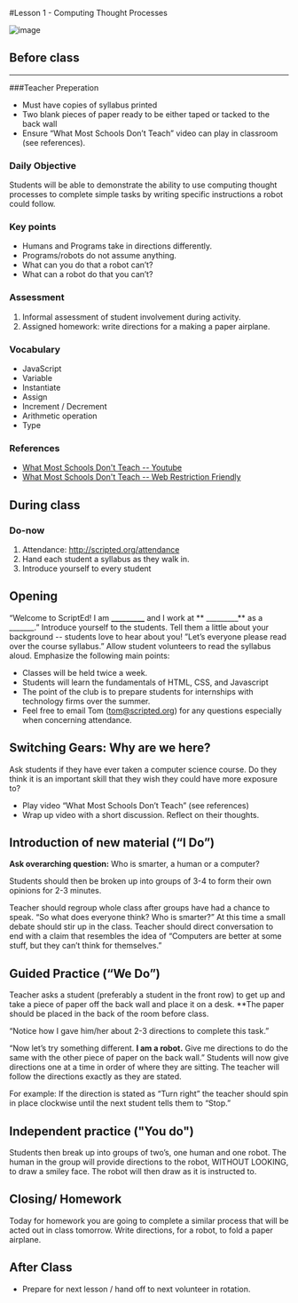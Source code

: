 #Lesson 1 - Computing Thought Processes

![image](http://i.imgur.com/n9QNhUG.png)

## Before class
---
###Teacher Preperation
* Must have copies of syllabus printed
* Two blank pieces of paper ready to be either taped or tacked to the back wall* Ensure “What Most Schools Don’t Teach” video can play in classroom (see references).

### Daily Objective

Students will be able to demonstrate the ability to use computing thought processes to complete simple tasks by writing specific instructions a robot could follow.

### Key points

* Humans and Programs take in directions differently.
* Programs/robots do not assume anything.
* What can you do that a robot can’t?
* What can a robot do that you can’t?

### Assessment

1. Informal assessment of student involvement during activity.
2. Assigned homework: write directions for a making a paper airplane.


### Vocabulary

* JavaScript
* Variable
* Instantiate
* Assign
* Increment / Decrement
* Arithmetic operation
* Type

### References

* [What Most Schools Don't Teach -- Youtube](https://www.youtube.com/watch?v=nKIu9yen5nc)
* [What Most Schools Don't Teach -- Web Restriction Friendly](https://www.dropbox.com/s/fdnfaia4zculthf/What%20Most%20Schools%20Don_t%20Teach.mp4)

## During class

### Do-now

1. Attendance: http://scripted.org/attendance
2. Hand each student a syllabus as they walk in.
3. Introduce yourself to every student



## Opening

“Welcome to ScriptEd! I am **_________** and I work at ** _________** as a _______.” Introduce yourself to the students. Tell them a little about your background -- students love to hear about you! ”Let’s everyone please read over the course syllabus.” Allow student volunteers to read the syllabus aloud. Emphasize the following main points:

* Classes will be held twice a week.* Students will learn the fundamentals of HTML, CSS, and Javascript* The point of the club is to prepare students for internships with technology firms over the summer.* Feel free to email Tom (tom@scripted.org) for any questions especially when concerning attendance. 
## Switching Gears: Why are we here?
Ask students if they have ever taken a computer science course. Do they think it is an important skill that they wish they could have more exposure to?  * Play video “What Most Schools Don’t Teach” (see references)  * Wrap up video with a short discussion. Reflect on their thoughts.
## Introduction of new material (“I Do”)
**Ask overarching question:** Who is smarter, a human or a computer?  
Students should then be broken up into groups of 3-4 to form their own opinions for 2-3 minutes.   
Teacher should regroup whole class after groups have had a chance to speak. “So what does everyone think? Who is smarter?” At this time a small debate should stir up in the class. Teacher should direct conversation to end with a claim that resembles the idea of “Computers are better at some stuff, but they can’t think for themselves.”
## Guided Practice (“We Do”)
Teacher asks a student (preferably a student in the front row) to get up and take a piece of paper off the back wall and place it on a desk. **The paper should be placed in the back of the room before class.
“Notice how I gave him/her about 2-3 directions to complete this task.” “Now let’s try something different. **I am a robot.** Give me directions to do the same with the other piece of paper on the back wall.” Students will now give directions one at a time in order of where they are sitting. The teacher will follow the directions exactly as they are stated.For example: If the direction is stated as “Turn right” the teacher should spin in place clockwise until the next student tells them to “Stop.”
## Independent practice ("You do")
Students then break up into groups of two’s, one human and one robot. The human in the group will provide directions to the robot, WITHOUT LOOKING, to draw a smiley face. The robot will then draw as it is instructed to. 

## Closing/ Homework

Today for homework you are going to complete a similar process that will be acted out in class tomorrow. Write directions, for a robot, to fold a paper airplane.

## After Class

* Prepare for next lesson / hand off to next volunteer in rotation.
